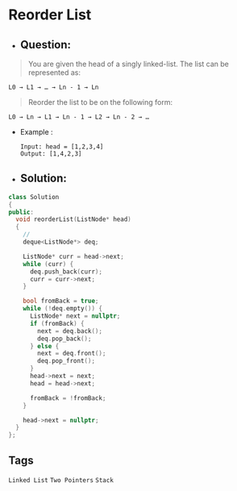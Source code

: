 # Reorder List
- ## Question:
>You are given the head of a singly linked-list. The list can be represented as:

    L0 → L1 → … → Ln - 1 → Ln
    
>Reorder the list to be on the following form:

    L0 → Ln → L1 → Ln - 1 → L2 → Ln - 2 → …
    
- Example :

      Input: head = [1,2,3,4]
      Output: [1,4,2,3]
      
 - ## Solution:
```cpp
class Solution
{
public:
  void reorderList(ListNode* head)
  {
    //
    deque<ListNode*> deq;

    ListNode* curr = head->next;
    while (curr) {
      deq.push_back(curr);
      curr = curr->next;
    }

    bool fromBack = true;
    while (!deq.empty()) {
      ListNode* next = nullptr;
      if (fromBack) {
        next = deq.back();
        deq.pop_back();
      } else {
        next = deq.front();
        deq.pop_front();
      }
      head->next = next;
      head = head->next;

      fromBack = !fromBack;
    }

    head->next = nullptr;
  }
};
```

## Tags
`Linked List` `Two Pointers` `Stack`
